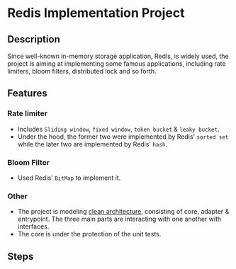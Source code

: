 # Redis Implementation Project

## Description

Since well-known in-memory storage application, Redis, is widely used,
the project is aiming at implementing some famous applications,
including rate limiters, bloom filters, distributed lock and so forth.

## Features

### Rate limiter

- Includes `Sliding window`, `fixed window`, `token bucket` & `leaky bucket`.
- Under the hood, the former two were implemented by Redis' `sorted set`
  while the later two are implemented by Redis' `hash`.

### Bloom Filter

- Used Redis' `BitMap` to implement it.

### Other

- The project is modeling <ins>clean architecture</ins>,
  consisting of core, adapter & entrypoint.
  The three main parts are interacting with one another with interfaces.
- The core is under the protection of the unit tests.

## Steps
